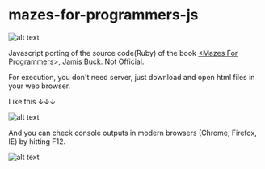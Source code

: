 # mazes-for-programmers-js

![alt text](https://raw.githubusercontent.com/greentec/mazes-for-programmers-js/master/small_jbmaze.png)

Javascript porting of the source code(Ruby) of the book [&lt;Mazes For Programmers>, Jamis Buck](https://pragprog.com/book/jbmaze/mazes-for-programmers). Not Official.

For execution, you don't need server, just download and open html files in your web browser.

Like this ↓↓↓

![alt text](https://raw.githubusercontent.com/greentec/mazes-for-programmers-js/master/screenshot0.png)

And you can check console outputs in modern browsers (Chrome, Firefox, IE) by hitting F12. 

![alt text](https://raw.githubusercontent.com/greentec/mazes-for-programmers-js/master/screenshot1.png)

